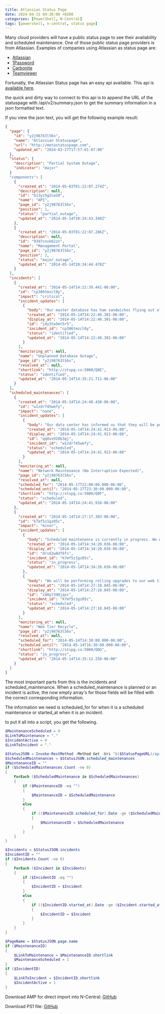 ```yaml
---
title: Atlassian Status Page
date: 2024-04-15 09:30:00 +0200
categories: [PowerShell, N-Central]
tags: [powershell, n-central, status page]
---
```

Many cloud providers will have a public status page to see their availability and scheduled maintenance.
One of those public status page providers is from Atlassian.
Examples of companies using Atlassian as status page are:
- [Atlassian](https://metastatuspage.com)
- [1Password](https://1password.statuspage.io/)
- [Carbonite](https://status.carbonite.com/)
- [Teamviewer](https://status.teamviewer.com/)

Fortunatly, the Atlassian Status page has an easy api available. This api is [available here](https://metastatuspage.com/api).

the quick and dirty way to connect to this api is to append the URL of the statuspage with /api/v2/summary.json to get the summary information in a json formatted text.

If you view the json text, you will get the following example result:
```json
{
  "page": {
    "id": "y2j98763l56x",
    "name": "Atlassian Statuspage",
    "url": "http://metastatuspage.com",
    "updated_at": "2024-03-27T17:57:01-07:00"
  },
  "status": {
    "description": "Partial System Outage",
    "indicator": "major"
  }
  "components": [
    {
      "created_at": "2014-05-03T01:22:07.274Z",
      "description": null,
      "id": "b13yz5g2cw10",
      "name": "API",
      "page_id": "y2j98763l56x",
      "position": 1,
      "status": "partial_outage",
      "updated_at": "2014-05-14T20:34:43.340Z"
    },
    {
      "created_at": "2014-05-03T01:22:07.286Z",
      "description": null,
      "id": "9397cnvk62zn",
      "name": "Management Portal",
      "page_id": "y2j98763l56x",
      "position": 2,
      "status": "major_outage",
      "updated_at": "2014-05-14T20:34:44.470Z"
    }
  ],
  "incidents": [
    {
      "created_at": "2014-05-14T14:22:39.441-06:00",
      "id": "cp306tmzcl0y",
      "impact": "critical",
      "incident_updates": [
        {
          "body": "Our master database has ham sandwiches flying out of the rack, and we're working our hardest to stop the bleeding. The whole site is down while we restore functionality, and we'll provide another update within 30 minutes.",
          "created_at": "2014-05-14T14:22:40.301-06:00",
          "display_at": "2014-05-14T14:22:40.301-06:00",
          "id": "jdy3tw5mt5r5",
          "incident_id": "cp306tmzcl0y",
          "status": "identified",
          "updated_at": "2014-05-14T14:22:40.301-06:00"
        }
      ],
      "monitoring_at": null,
      "name": "Unplanned Database Outage",
      "page_id": "y2j98763l56x",
      "resolved_at": null,
      "shortlink": "http://stspg.co:5000/Q0E",
      "status": "identified",
      "updated_at": "2014-05-14T14:35:21.711-06:00"
    }
  ],
  "scheduled_maintenances": [
    {
      "created_at": "2014-05-14T14:24:40.430-06:00",
      "id": "w1zdr745wmfy",
      "impact": "none",
      "incident_updates": [
        {
          "body": "Our data center has informed us that they will be performing routine network maintenance. No interruption in service is expected. Any issues during this maintenance should be directed to our support center",
          "created_at": "2014-05-14T14:24:41.913-06:00",
          "display_at": "2014-05-14T14:24:41.913-06:00",
          "id": "qq0vx910b3qj",
          "incident_id": "w1zdr745wmfy",
          "status": "scheduled",
          "updated_at": "2014-05-14T14:24:41.913-06:00"
        }
      ],
      "monitoring_at": null,
      "name": "Network Maintenance (No Interruption Expected)",
      "page_id": "y2j98763l56x",
      "resolved_at": null,
      "scheduled_for": "2014-05-17T22:00:00.000-06:00",
      "scheduled_until": "2014-05-17T23:30:00.000-06:00",
      "shortlink": "http://stspg.co:5000/Q0F",
      "status": "scheduled",
      "updated_at": "2014-05-14T14:24:41.918-06:00"
    },
    {
      "created_at": "2014-05-14T14:27:17.303-06:00",
      "id": "k7mf5z1gz05c",
      "impact": "minor",
      "incident_updates": [
        {
          "body": "Scheduled maintenance is currently in progress. We will provide updates as necessary.",
          "created_at": "2014-05-14T14:34:20.036-06:00",
          "display_at": "2014-05-14T14:34:20.036-06:00",
          "id": "drs62w8df6fs",
          "incident_id": "k7mf5z1gz05c",
          "status": "in_progress",
          "updated_at": "2014-05-14T14:34:20.036-06:00"
        },
        {
          "body": "We will be performing rolling upgrades to our web tier with a new kernel version so that Heartbleed will stop making us lose sleep at night. Increased load and latency is expected, but the app should still function appropriately. We will provide updates every 30 minutes with progress of the reboots.",
          "created_at": "2014-05-14T14:27:18.845-06:00",
          "display_at": "2014-05-14T14:27:18.845-06:00",
          "id": "z40y7398jqxc",
          "incident_id": "k7mf5z1gz05c",
          "status": "scheduled",
          "updated_at": "2014-05-14T14:27:18.845-06:00"
        }
      ],
      "monitoring_at": null,
      "name": "Web Tier Recycle",
      "page_id": "y2j98763l56x",
      "resolved_at": null,
      "scheduled_for": "2014-05-14T14:30:00.000-06:00",
      "scheduled_until": "2014-05-14T16:30:00.000-06:00",
      "shortlink": "http://stspg.co:5000/Q0G",
      "status": "in_progress",
      "updated_at": "2014-05-14T14:35:12.258-06:00"
    }
  ]
}
```
The most important parts from this is the incidents and scheduled_maintenance.
When a scheduled_maintenance is planned or an incident is active, the now empty array's for those fields will be filled with the correct corresponding information.

The information we need is scheduled_for for when it is a scheduled maintenance or started_at when it is an incident.

to put it all into a script, you get the following.
```powershell
$MaintenanceScheduled = 0
$LinkToMaintenance = "."
$IncidentActive = 0
$LinkToIncident = "."

$StatusJSON = Invoke-RestMethod -Method Get -Uri "$($StatusPageURL)/api/v2/summary.json"
$ScheduledMaintenances = $StatusJSON.scheduled_maintenances
$MaintenanceID = ""
if ($ScheduledMaintenances.Count -ne 0)
{
    ForEach ($ScheduledMaintenance in $ScheduledMaintenances)
    {
        if ($MaintenanceID -eq "")
        {
            $MaintenanceID = $ScheduledMaintenance
        }
        else
        {
            if (($MaintenanceID.scheduled_for).Date -ge ($ScheduledMaintenance.scheduled_for).Date)
            {
                $MaintenanceID = $ScheduledMaintenance
            }
        }
    }
}

$Incidents = $StatusJSON.incidents
$IncidentID = ""
if ($Incidents.Count -ne 0)
{
    ForEach ($Incident in $Incidents)
    {
        if ($IncidentID -eq "")
        {
            $IncidentID = $Incident
        }
        else
        {
            if (($IncidentID.started_at).Date -ge ($Incident.started_at).Date)
            {
                $IncidentID = $Incident
            }
        }
    }
}

$PageName = $StatusJSON.page.name
if ($MaintenanceID)
{
    $LinkToMaintenance = $MaintenanceID.shortlink
    $MaintenanceScheduled = 1
}
if ($IncidentID)
{
    $LinkToIncident = $IncidentID.shortlink
    $IncidentActive = 1
}
```
Download AMP for direct import into N-Central: [GitHub](https://github.com/eagle00789/N-Central/blob/master/Atlassian%20Status%20Page/Atlassian%20Status%20Page.amp)

Download PS1 file: [GitHub](https://github.com/eagle00789/N-Central/blob/master/Atlassian%20Status%20Page/AtlassianStatusPage.ps1)